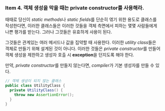 ### Item 4. 객체 생성을 막을 때는 private constructor를 사용해라.

때때로 당신이 *static methods*나 *static fields*를 단순히 엮기 위한 용도로 클래스를 작성한다면, 이러한 클래스들은 이러한 것들을 객체 측면에서 피하는 몇몇 사람들에게 나쁜 평가를 받는다. 그러나 그것들은 유효하게 사용이 된다.

그것들은 관계있는 여러 메서드나 값을 집약할 때 사용한다.
이러한 *utility class*들은 객체로 만들기 위해 설계된 것이 아니다.
이러한 것들은 *private constructor*를 만들어 객체 생성을 제한하고 생성자 호출 시 **exception**을 던지도록 해야 한다.

만약, *private constructor*를 만들지 않는다면, *compiler*가 기본 생성자를 만들 수 있다.

```java
// 객체 생성이 되지 않는 클래스
public class UtilityClass {
  private UtilityClass() {
    throw new AssertionError();
  }
}
```


